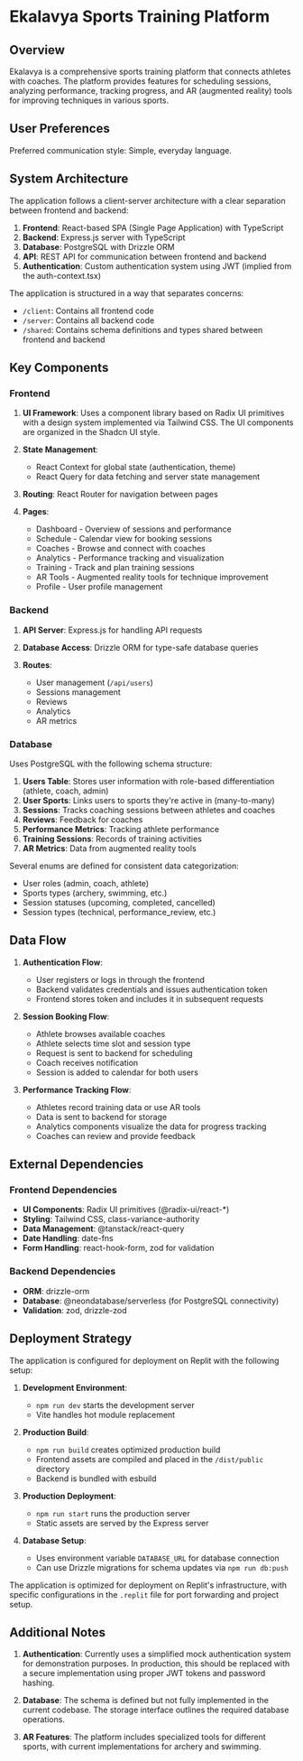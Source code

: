 # Ekalavya Sports Training Platform

## Overview

Ekalavya is a comprehensive sports training platform that connects athletes with coaches. The platform provides features for scheduling sessions, analyzing performance, tracking progress, and AR (augmented reality) tools for improving techniques in various sports.

## User Preferences

Preferred communication style: Simple, everyday language.

## System Architecture

The application follows a client-server architecture with a clear separation between frontend and backend:

1. **Frontend**: React-based SPA (Single Page Application) with TypeScript
2. **Backend**: Express.js server with TypeScript
3. **Database**: PostgreSQL with Drizzle ORM
4. **API**: REST API for communication between frontend and backend
5. **Authentication**: Custom authentication system using JWT (implied from the auth-context.tsx)

The application is structured in a way that separates concerns:
- `/client`: Contains all frontend code
- `/server`: Contains all backend code
- `/shared`: Contains schema definitions and types shared between frontend and backend

## Key Components

### Frontend

1. **UI Framework**: Uses a component library based on Radix UI primitives with a design system implemented via Tailwind CSS. The UI components are organized in the Shadcn UI style.

2. **State Management**:
   - React Context for global state (authentication, theme)
   - React Query for data fetching and server state management

3. **Routing**: React Router for navigation between pages

4. **Pages**:
   - Dashboard - Overview of sessions and performance
   - Schedule - Calendar view for booking sessions
   - Coaches - Browse and connect with coaches
   - Analytics - Performance tracking and visualization
   - Training - Track and plan training sessions
   - AR Tools - Augmented reality tools for technique improvement
   - Profile - User profile management

### Backend

1. **API Server**: Express.js for handling API requests

2. **Database Access**: Drizzle ORM for type-safe database queries

3. **Routes**:
   - User management (`/api/users`)
   - Sessions management
   - Reviews
   - Analytics
   - AR metrics

### Database

Uses PostgreSQL with the following schema structure:

1. **Users Table**: Stores user information with role-based differentiation (athlete, coach, admin)
2. **User Sports**: Links users to sports they're active in (many-to-many)
3. **Sessions**: Tracks coaching sessions between athletes and coaches
4. **Reviews**: Feedback for coaches
5. **Performance Metrics**: Tracking athlete performance
6. **Training Sessions**: Records of training activities
7. **AR Metrics**: Data from augmented reality tools

Several enums are defined for consistent data categorization:
- User roles (admin, coach, athlete)
- Sports types (archery, swimming, etc.)
- Session statuses (upcoming, completed, cancelled)
- Session types (technical, performance_review, etc.)

## Data Flow

1. **Authentication Flow**:
   - User registers or logs in through the frontend
   - Backend validates credentials and issues authentication token
   - Frontend stores token and includes it in subsequent requests

2. **Session Booking Flow**:
   - Athlete browses available coaches
   - Athlete selects time slot and session type
   - Request is sent to backend for scheduling
   - Coach receives notification
   - Session is added to calendar for both users

3. **Performance Tracking Flow**:
   - Athletes record training data or use AR tools
   - Data is sent to backend for storage
   - Analytics components visualize the data for progress tracking
   - Coaches can review and provide feedback

## External Dependencies

### Frontend Dependencies

- **UI Components**: Radix UI primitives (@radix-ui/react-*)
- **Styling**: Tailwind CSS, class-variance-authority
- **Data Management**: @tanstack/react-query
- **Date Handling**: date-fns
- **Form Handling**: react-hook-form, zod for validation

### Backend Dependencies

- **ORM**: drizzle-orm
- **Database**: @neondatabase/serverless (for PostgreSQL connectivity)
- **Validation**: zod, drizzle-zod

## Deployment Strategy

The application is configured for deployment on Replit with the following setup:

1. **Development Environment**:
   - `npm run dev` starts the development server
   - Vite handles hot module replacement

2. **Production Build**:
   - `npm run build` creates optimized production build
   - Frontend assets are compiled and placed in the `/dist/public` directory
   - Backend is bundled with esbuild

3. **Production Deployment**:
   - `npm run start` runs the production server
   - Static assets are served by the Express server

4. **Database Setup**:
   - Uses environment variable `DATABASE_URL` for database connection
   - Can use Drizzle migrations for schema updates via `npm run db:push`

The application is optimized for deployment on Replit's infrastructure, with specific configurations in the `.replit` file for port forwarding and project setup.

## Additional Notes

1. **Authentication**: Currently uses a simplified mock authentication system for demonstration purposes. In production, this should be replaced with a secure implementation using proper JWT tokens and password hashing.

2. **Database**: The schema is defined but not fully implemented in the current codebase. The storage interface outlines the required database operations.

3. **AR Features**: The platform includes specialized tools for different sports, with current implementations for archery and swimming.
